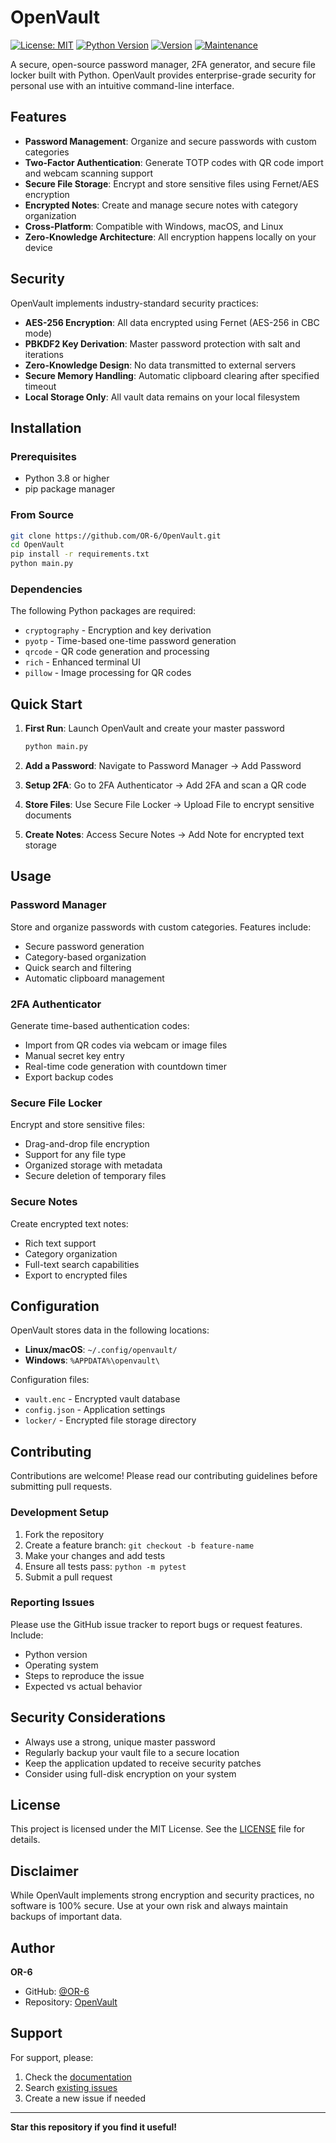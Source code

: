 # OpenVault

[![License: MIT](https://img.shields.io/badge/License-MIT-yellow.svg)](https://opensource.org/licenses/MIT)
[![Python Version](https://img.shields.io/badge/python-3.8+-blue.svg)](https://python.org)
[![Version](https://img.shields.io/badge/version-1.0.0-green.svg)](https://github.com/OR-6/OpenVault/releases)
[![Maintenance](https://img.shields.io/badge/Maintained%3F-yes-green.svg)](https://github.com/OR-6/OpenVault/graphs/commit-activity)

A secure, open-source password manager, 2FA generator, and secure file locker built with Python. OpenVault provides enterprise-grade security for personal use with an intuitive command-line interface.

## Features

- **Password Management**: Organize and secure passwords with custom categories
- **Two-Factor Authentication**: Generate TOTP codes with QR code import and webcam scanning support
- **Secure File Storage**: Encrypt and store sensitive files using Fernet/AES encryption
- **Encrypted Notes**: Create and manage secure notes with category organization
- **Cross-Platform**: Compatible with Windows, macOS, and Linux
- **Zero-Knowledge Architecture**: All encryption happens locally on your device

## Security

OpenVault implements industry-standard security practices:

- **AES-256 Encryption**: All data encrypted using Fernet (AES-256 in CBC mode)
- **PBKDF2 Key Derivation**: Master password protection with salt and iterations
- **Zero-Knowledge Design**: No data transmitted to external servers
- **Secure Memory Handling**: Automatic clipboard clearing after specified timeout
- **Local Storage Only**: All vault data remains on your local filesystem

## Installation

### Prerequisites

- Python 3.8 or higher
- pip package manager

### From Source

```bash
git clone https://github.com/OR-6/OpenVault.git
cd OpenVault
pip install -r requirements.txt
python main.py
```

### Dependencies

The following Python packages are required:

- `cryptography` - Encryption and key derivation
- `pyotp` - Time-based one-time password generation
- `qrcode` - QR code generation and processing
- `rich` - Enhanced terminal UI
- `pillow` - Image processing for QR codes

## Quick Start

1. **First Run**: Launch OpenVault and create your master password
   ```bash
   python main.py
   ```

2. **Add a Password**: Navigate to Password Manager → Add Password

3. **Setup 2FA**: Go to 2FA Authenticator → Add 2FA and scan a QR code

4. **Store Files**: Use Secure File Locker → Upload File to encrypt sensitive documents

5. **Create Notes**: Access Secure Notes → Add Note for encrypted text storage

## Usage

### Password Manager
Store and organize passwords with custom categories. Features include:
- Secure password generation
- Category-based organization
- Quick search and filtering
- Automatic clipboard management

### 2FA Authenticator
Generate time-based authentication codes:
- Import from QR codes via webcam or image files
- Manual secret key entry
- Real-time code generation with countdown timer
- Export backup codes

### Secure File Locker
Encrypt and store sensitive files:
- Drag-and-drop file encryption
- Support for any file type
- Organized storage with metadata
- Secure deletion of temporary files

### Secure Notes
Create encrypted text notes:
- Rich text support
- Category organization
- Full-text search capabilities
- Export to encrypted files

## Configuration

OpenVault stores data in the following locations:

- **Linux/macOS**: `~/.config/openvault/`
- **Windows**: `%APPDATA%\openvault\`

Configuration files:
- `vault.enc` - Encrypted vault database
- `config.json` - Application settings
- `locker/` - Encrypted file storage directory

## Contributing

Contributions are welcome! Please read our contributing guidelines before submitting pull requests.

### Development Setup

1. Fork the repository
2. Create a feature branch: `git checkout -b feature-name`
3. Make your changes and add tests
4. Ensure all tests pass: `python -m pytest`
5. Submit a pull request

### Reporting Issues

Please use the GitHub issue tracker to report bugs or request features. Include:
- Python version
- Operating system
- Steps to reproduce the issue
- Expected vs actual behavior

## Security Considerations

- Always use a strong, unique master password
- Regularly backup your vault file to a secure location
- Keep the application updated to receive security patches
- Consider using full-disk encryption on your system

## License

This project is licensed under the MIT License. See the [LICENSE](LICENSE) file for details.

## Disclaimer

While OpenVault implements strong encryption and security practices, no software is 100% secure. Use at your own risk and always maintain backups of important data.

## Author

**OR-6**
- GitHub: [@OR-6](https://github.com/OR-6)
- Repository: [OpenVault](https://github.com/OR-6/OpenVault)

## Support

For support, please:
1. Check the [documentation](https://github.com/OR-6/OpenVault/wiki)
2. Search [existing issues](https://github.com/OR-6/OpenVault/issues)
3. Create a new issue if needed

---

**Star this repository if you find it useful!**